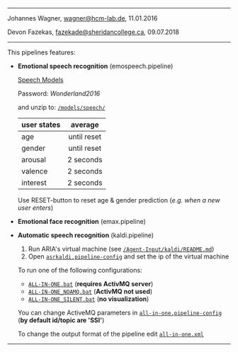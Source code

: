 -------------------------------------------------
Johannes Wagner, <wagner@hcm-lab.de>, 11.01.2016

Devon Fazekas, <fazekade@sheridancollege.ca>, 09.07.2018

-------------------------------------------------

This pipelines features:

* **Emotional speech recognition** (emospeech.pipeline)
	
	[Speech Models](https://hcm-lab.de/cloud/index.php/s/I5Kbp1XCylYFAlk)
	
	Password: *Wonderland2016*

	and unzip to: [`/models/speech/`](../../models/speech/)

	
	| user states   | average       |
	| ------------- |:-------------:|
	| age           | until reset   |
	| gender        | until reset   |
	| arousal       | 2 seconds     |
	| valence       | 2 seconds     |
	| interest      | 2 seconds     |

	Use RESET-button to reset age & gender prediction (*e.g. when a new user enters*)


* **Emotional face recognition** (emax.pipeline)

* **Automatic speech recognition** (kaldi.pipeline)

	1. Run ARIA's virtual machine (see [`/Agent-Input/kaldi/README.md`](../../../kaldi/README.md))
	2. Open [`asrkaldi.pipeline-config`](../asrkaldi/asrkaldi.pipeline-config) and set the ip of the virtual machine
	
	To run one of the following configurations:

	- [`ALL-IN-ONE.bat`](ALL-IN-ONE.bat) (**requires ActivMQ server**) 
	- [`ALL-IN-ONE_NOAMQ.bat`](ALL-IN-ONE_NOAMQ.bat) (**ActivMQ not used**)
	- [`ALL-IN-ONE_SILENT.bat`](ALL-IN-ONE_SILENT.bat) (**no visualization**)
	
	You can change ActiveMQ parameters in [`all-in-one.pipeline-config`](../all-in-one/all-in-one.pipeline-config) (**by default id/topic are 'SSI'**)
	
	To change the output format of the pipeline edit [`all-in-one.xml`](all-in-one.xml)

-------------------------------------------------
